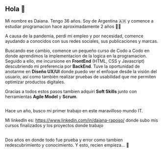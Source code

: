 ## Hola :wave:

Mi nombre es Daiana. Tengo 36 años. Soy de Argentina :argentina: y comence a estudiar programacion hace aproximadamente 2 años :woman_technologist:

A causa de la pandemia, perdi mi empleo y por necesidad, comence ayudando a conocidos con sus redes sociales, sus publicaciones y marcas.

Buscando ese cambio, comence un pequeño curso de Codo a Codo en donde aprendimos la implementacion de la logica en la programacion. Seguido a ello, me incursione en **FrontEnd** (HTML, CSS y Javascript) descubriendo mi preferencia por **BackEnd**. Tuve la oportunidad de anotarme en **Diseño UX/UI** donde puedo ver el enfoque desde la visión del usuario, así como también realizar pruebas de usabilidad que me permiten optimizar productos digitales.

Gracias a todos estos pasos tambien adquiri **Soft Skills** junto con herramientas **Agile Model** y **Scrum**. 

## 

Hace un año, busco mi primer trabajo en este maravilloso mundo IT. 

Mi linkedIn es: https://www.linkedin.com/in/daiana-raposo/ donde subo mis cursos finalizados y los proyectos donde trabajo

##

Dos años en donde todo fue prueba y error como tambien redescubrimiento y conocimiento. Y esto, recien empieza... :muscle:



